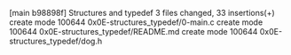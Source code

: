 [main b98898f] Structures and typedef
 3 files changed, 33 insertions(+)
 create mode 100644 0x0E-structures_typedef/0-main.c
 create mode 100644 0x0E-structures_typedef/README.md
 create mode 100644 0x0E-structures_typedef/dog.h
